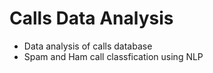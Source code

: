 # Calls Data Analysis

- Data analysis of calls database 
- Spam and Ham call classfication using NLP
